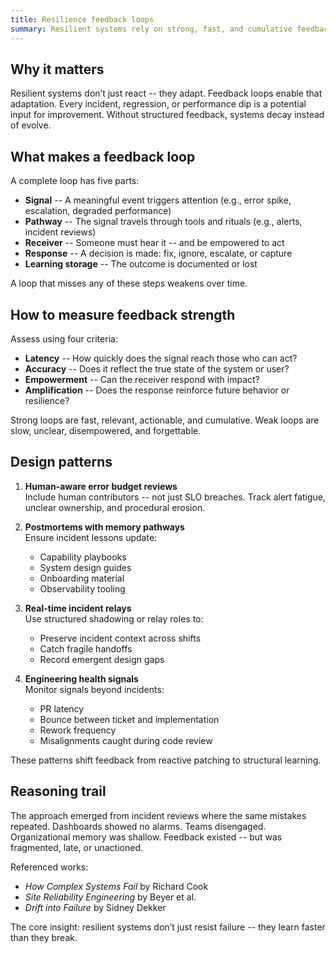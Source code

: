 ```yaml
---
title: Resilience feedback loops
summary: Resilient systems rely on strong, fast, and cumulative feedback loops -- without them, learning lags behind failure.
---
```


## Why it matters

Resilient systems don’t just react -- they adapt. Feedback loops enable that adaptation. Every incident, regression, or performance dip is a potential input for improvement. Without structured feedback, systems decay instead of evolve.

## What makes a feedback loop

A complete loop has five parts:

- **Signal**  --  A meaningful event triggers attention (e.g., error spike, escalation, degraded performance)
- **Pathway**  --  The signal travels through tools and rituals (e.g., alerts, incident reviews)
- **Receiver**  --  Someone must hear it -- and be empowered to act
- **Response**  --  A decision is made: fix, ignore, escalate, or capture
- **Learning storage**  --  The outcome is documented or lost

A loop that misses any of these steps weakens over time.

## How to measure feedback strength

Assess using four criteria:

- **Latency**  --  How quickly does the signal reach those who can act?
- **Accuracy**  --  Does it reflect the true state of the system or user?
- **Empowerment**  --  Can the receiver respond with impact?
- **Amplification**  --  Does the response reinforce future behavior or resilience?

Strong loops are fast, relevant, actionable, and cumulative. Weak loops are slow, unclear, disempowered, and forgettable.

## Design patterns

1. **Human-aware error budget reviews**  
   Include human contributors -- not just SLO breaches. Track alert fatigue, unclear ownership, and procedural erosion.

2. **Postmortems with memory pathways**  
   Ensure incident lessons update:
   - Capability playbooks  
   - System design guides  
   - Onboarding material  
   - Observability tooling

3. **Real-time incident relays**  
   Use structured shadowing or relay roles to:
   - Preserve incident context across shifts  
   - Catch fragile handoffs  
   - Record emergent design gaps

4. **Engineering health signals**  
   Monitor signals beyond incidents:
   - PR latency  
   - Bounce between ticket and implementation  
   - Rework frequency  
   - Misalignments caught during code review

These patterns shift feedback from reactive patching to structural learning.

## Reasoning trail

The approach emerged from incident reviews where the same mistakes repeated. Dashboards showed no alarms. Teams disengaged. Organizational memory was shallow. Feedback existed -- but was fragmented, late, or unactioned.

Referenced works:

- *How Complex Systems Fail* by Richard Cook  
- *Site Reliability Engineering* by Beyer et al.  
- *Drift into Failure* by Sidney Dekker

The core insight: resilient systems don’t just resist failure -- they learn faster than they break.


